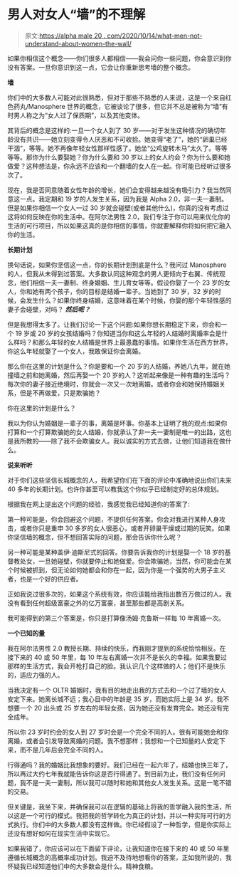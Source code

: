 # 男人对女人“墙”的不理解

> 原文:[https://alpha male 20 . com/2020/10/14/what-men-not-understand-about-women-the-wall/](https://alphamale20.com/2020/10/14/what-men-dont-understand-about-womens-the-wall/)

如果你相信这个概念——你们很多人都相信——我会问你一些问题，你会意识到你没有答案。一旦你意识到这一点，它会让你重新思考墙的整个概念。

**墙**

你们中的大多数人可能对此很熟悉，但对于那些不熟悉的人来说，这是一个来自红色药丸/Manosphere 世界的概念，它被谈论了很多，但它并不总是被称为“墙”有时男人称之为“女人过了保质期”，以及其他变体。

其背后的概念是这样的:一旦一个女人到了 30 岁——对于发生这种情况的确切年龄没有共识——她立刻变得令人厌恶和不可收拾。她变得“老了”，她的“卵巢已经干涸”，等等。她不再像年轻女性那样性感了。她坐“公鸡旋转木马”太久了。等等等等。那你为什么要娶她？你为什么要和 30 岁以上的女人约会？你为什么要和她做爱？这种想法是，你永远不应该和一个翻墙的女人在一起。你可能已经听过很多次了。

现在，我是否同意随着女性年龄的增长，她们会变得越来越没有吸引力？我当然同意这一点。我定期和 19 岁的人发生关系，因为我是 Alpha 2.0，非一夫一妻制。但是如果你相信一个女人一过 30 岁就会碰壁(或者其他什么)，你真的没有考虑过这将如何反映在你的生活中。在阿尔法男性 2.0，我们专注于你可以用来优化你的生活的可行项目，所以如果这真的是你相信的事情，你就要解释你将如何把它融入你的生活。

**长期计划**

换句话说，如果你坚信这一点，你的长期计划到底是什么？我问过 Manosphere 的人，但我从未得到过答案。大多数认同这种观念的男人更倾向于右翼、传统观念，他们相信一夫一妻制、终身婚姻、生儿育女等等。假设你娶了一个 23 岁的女人，你和她有两个孩子，你的目标是结婚一辈子。当她到了 30 岁，32 岁的时候，会发生什么？如果你终身结婚，这意味着在某个时候，你娶的那个年轻性感的妻子会碰壁，对吗？ ***然后呢？***

但是我想得太多了。让我们讨论一下这个问题:如果你想长期稳定下来，你会和一个 19 岁或 20 岁的女孩结婚吗？你知道当你和这么年轻的人结婚时离婚率会是什么样吗？和那么年轻的女人结婚是世界上最愚蠢的事情。如果你生活在西方世界，你这么年轻就娶了一个女人，我敢保证你会离婚。

那么你在这里的计划是什么？你是要和一个 20 岁的人结婚，养她八九年，就在她撞墙之前和她离婚，然后再娶一个 20 岁的人？这听起来像是一种有趣的生活吗？每次你的妻子接近绝境时，你就会一次又一次地离婚。或者你会和她保持婚姻关系，但是不再做爱，只是欺骗她？

你在这里的计划是什么？

我以为你认为婚姻是一辈子的事，离婚是坏事。你基本上证明了我的观点:如果你打算和一个打算欺骗她的女人结婚，你就承认了非一夫一妻制是唯一的出路，这也是我所教的——除了我不会欺骗女人。我以诚实的方式去做，让他们知道我在做什么。

**说来听听**

对于你们这些坚信长城概念的人，我希望你们在下面的评论中准确地说出你们未来 40 多年的长期计划。也许你甚至可以教我这个你似乎已经制定好的总体规划。

根据我在网上提出这个问题的经验，我感觉我已经知道你的答案了:

第一种可能是，你会回避这个问题，不提供任何答案。你会对我进行某种人身攻击，或者你只是重申 30 多岁的女人很恶心，或者开卵巢干燥或过期的玩笑。如果你坚信墙的概念，但不想回答实际的问题，那会告诉你什么呢？

另一种可能是某种盖伊·迪斯尼式的回答。你要告诉我你的计划是娶一个 18 岁的基督教处女，一旦她碰壁，你就要停止和她做爱。你会欺骗她，当然，你可能会在某个时候被抓到，但无论如何她都会和你在一起，因为你是一个强势的大男子主义者，也是一个好的供应者。

正如我说过很多次的，如果这个系统有效，你应该能给我指出数百万做过的人。我没有看到任何超级富豪之外的亿万富豪，甚至那些都是高剧关系。

我可能得到的第三个答案是，你只是打算像汤姆·克鲁斯一样每 10 年离婚一次。

**一个已知的量**

我在阿尔法男性 2.0 教授长期、持续的快乐，而我刚才提到的系统恰恰相反。在接下来的 40 或 50 年里，每 10 年左右离婚一次并不是长久的幸福。如果我要过那样的生活方式，我会开枪打自己的脸。我认识几个这样做的人；他们不是快乐的，适应力强的人。

当我决定有一个 OLTR 婚姻时，我有目的地走出我的方式去和一个过了墙的女人安定下来。她离长城不远；我心目中的年龄是 35 岁，而她实际上是 34 岁。我不想要一个 20 出头或 25 岁左右的年轻女孩，因为她还没有发育完全。她还没有完全成年。

所以你 23 岁时约会的女人到 27 岁时会是一个完全不同的人。很有可能她会和你离婚，或者会引发导致离婚的问题。我不想那样；我想和一个已知量的人安定下来，而不是几年后会完全不同的人。

行得通吗？我的婚姻比我想象的要好。我们已经在一起六年了，结婚也快三年了，所以再过大约七年我就能告诉你这是否行得通了。到目前为止，我们没有任何问题，我不是一夫一妻制，所以我可以随时和她和其他女人发生关系。这是一笔不错的交易。

但关键是，我坐下来，并确保我可以在逻辑的基础上将我的哲学融入我的生活，所以这是一个可行的模式。我把我的哲学转化为真正的计划，并以一种实际可行的方式执行。你们中的大多数人都没有这样做。你已经假设了一种哲学，但是你实际上还没有想好如何在现实生活中实现它。

如果我错了，你应该可以在下面留下评论，让我知道你在接下来的 40 或 50 年里遵循长城概念的高概率成功计划。我迫不及待地想看你的答案，正如我所说的，我怀疑我已经知道他们中的大多数会是什么。精神食粮。